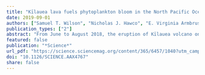 ```yaml
---
title: "Kīlauea lava fuels phytoplankton bloom in the North Pacific Ocean"
date: 2019-09-01
authors: ["Samuel T. Wilson", "Nicholas J. Hawco", "E. Virginia Armbrust", "Benedetto Barone", "Karin M. Björkman", "Angela K. Boysen", "Macarena Burgos", "Timothy J. Burrell", "John R. Casey", "Edward F. DeLong", "Mathilde Dugenne", "Stephanie Dutkiewicz", "Sonya T. Dyhrman", "Sara Ferrón", "Michael J. Follows", "Rhea K. Foreman", "Carolina P. Funkey", "Matthew J. Harke", "Britt A. Henke", "Christopher N. Hill", "Annette M. Hynes", "Anitra E. Ingalls", "Oliver Jahn", "Rachel L. Kelly", "Angela N. Knapp", "Ricardo M. Letelier", "Francois Ribalet", "Eric M. Shimabukuro", "Ryan K. S. Tabata", "Kendra A. Turk-Kubo", "Angelique E. White", "Jonathan P. Zehr", "Seth John", "David M. Karl"]
publication_types: ["2"]
abstract: "From June to August 2018, the eruption of Kīlauea volcano on the island of Hawai‘i injected millions of cubic meters of molten lava into the nutrient-poor waters of the North Pacific Subtropical Gyre.The lava-impacted seawater was characterized by high concentrations of metals and nutrients that stimulated phytoplankton growth, resulting in an extensive plume of chlorophyll a that was detectable by satellite. Chemical and molecular evidence revealed that this biological response hinged on unexpectedly high concentrations of nitrate, despite the negligible quantities of nitrogen in basaltic lava. We hypothesize that the high nitrate was caused by buoyant plumes of nutrient-rich deep waters created by the substantial input of lava into the ocean. This large-scale ocean fertilization was therefore a unique perturbation event that revealed how marine ecosystems respond to exogenous inputs of nutrients."
featured: false
publication: "*Science*"
url_pdf: "https://science.sciencemag.org/content/365/6457/1040?utm_campaign=toc_sci-mag_2019-09-05&et_rid=40171609&et_cid=2975480"
doi: "10.1126/SCIENCE.AAX4767"
share: false
---
```


